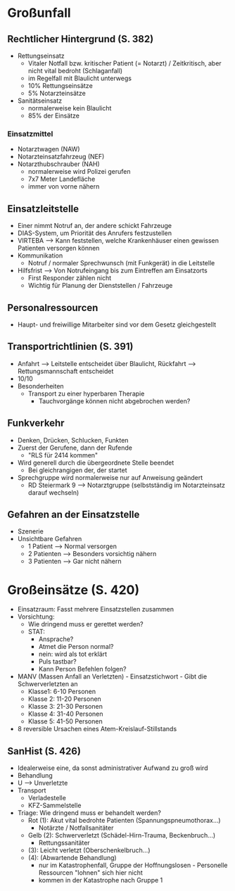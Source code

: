 # Großunfall

## Rechtlicher Hintergrund (S. 382)

* Rettungseinsatz
  * Vitaler Notfall bzw. kritischer Patient (= Notarzt) / Zeitkritisch, aber nicht vital bedroht (Schlaganfall)
  * im Regelfall mit Blaulicht unterwegs
  * 10% Rettungseinsätze
  * 5% Notarzteinsätze
* Sanitätseinsatz
  * normalerweise kein Blaulicht
  * 85% der Einsätze

### Einsatzmittel

* Notarztwagen (NAW)
* Notarzteinsatzfahrzeug (NEF)
* Notarzthubschrauber (NAH)
  * normalerweise wird Polizei gerufen
  * 7x7 Meter Landefläche
  * immer von vorne nähern

## Einsatzleitstelle

* Einer nimmt Notruf an, der andere schickt Fahrzeuge
* DIAS-System, um Priorität des Anrufers festzustellen
* VIRTEBA --> Kann feststellen, welche Krankenhäuser einen gewissen Patienten versorgen können
* Kommunikation
  * Notruf / normaler Sprechwunsch (mit Funkgerät) in die Leitstelle
* Hilfsfrist --> Von Notrufeingang bis zum Eintreffen am Einsatzorts
  * First Responder zählen nicht
  * Wichtig für Planung der Dienststellen / Fahrzeuge

## Personalressourcen

* Haupt- und freiwillige Mitarbeiter sind vor dem Gesetz gleichgestellt

## Transportrichtlinien (S. 391)

* Anfahrt --> Leitstelle entscheidet über Blaulicht, Rückfahrt --> Rettungsmannschaft entscheidet
* 10/10
* Besonderheiten
  * Transport zu einer hyperbaren Therapie
    * Tauchvorgänge können nicht abgebrochen werden?

## Funkverkehr

* Denken, Drücken, Schlucken, Funkten
* Zuerst der Gerufene, dann der Rufende
  * "RLS für 2414 kommen"
* Wird generell durch die übergeordnete Stelle beendet
  * Bei gleichrangigen der, der startet
* Sprechgruppe wird normalerweise nur auf Anweisung geändert
  * RD Steiermark 9 --> Notarztgruppe (selbstständig im Notarzteinsatz darauf wechseln)

## Gefahren an der Einsatzstelle

* Szenerie
* Unsichtbare Gefahren
  * 1 Patient --> Normal versorgen
  * 2 Patienten --> Besonders vorsichtig nähern
  * 3 Patienten --> Gar nicht nähern

# Großeinsätze (S. 420)

* Einsatzraum: Fasst mehrere Einsatzstellen zusammen
* Vorsichtung:
  * Wie dringend muss er gerettet werden?
  * STAT:
    * Ansprache?
    * Atmet die Person normal?
    * nein: wird als tot erklärt
    * Puls tastbar?
    * Kann Person Befehlen folgen?
* MANV (Massen Anfall an Verletzten) - Einsatzstichwort - Gibt die Schwerverletzten an
  * Klasse1: 6-10 Personen
  * Klasse 2: 11-20 Personen
  * Klasse 3: 21-30 Personen
  * Klasse 4: 31-40 Personen
  * Klasse 5: 41-50 Personen
* 8 reversible Ursachen eines Atem-Kreislauf-Stillstands

## SanHist (S. 426)

* Idealerweise eine, da sonst administrativer Aufwand zu groß wird
* Behandlung
* U --> Unverletzte
* Transport
  * Verladestelle
  * KFZ-Sammelstelle
* Triage: Wie dringend muss er behandelt werden?
  * Rot (1): Akut vital bedrohte Patienten (Spannungspneumothorax...)
    * Notärzte / Notfallsanitäter
  * Gelb (2): Schwerverletzt (Schädel-Hirn-Trauma, Beckenbruch...)
    * Rettungssanitäter
  *  (3): Leicht verletzt (Oberschenkelbruch...)
  * (4): (Abwartende Behandlung)
    * nur im Katastrophenfall, Gruppe der Hoffnungslosen - Personelle Ressourcen "lohnen" sich hier nicht
    * kommen in der Katastrophe nach Gruppe 1



